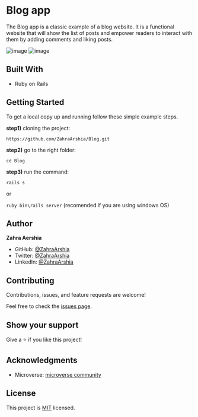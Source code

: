 # Blog app

The Blog app is a classic example of a blog website. It is a functional website that will show the list of posts and empower readers to interact with them by adding comments and liking posts.

![image](https://user-images.githubusercontent.com/78906545/172470755-fff87629-cfbc-4dc6-adf7-275bb1362e15.png) ![image](https://user-images.githubusercontent.com/78906545/172470865-5b67254d-4e14-4ec8-82f2-681ee60890bd.png)

## Built With

- Ruby on Rails

## Getting Started
To get a local copy up and running follow these simple example steps.

**step1)** cloning the project:

`https://github.com/ZahraArshia/Blog.git`

**step2)** go to the right folder:

`cd Blog`

**step3)** run the command:

`rails s`

or

`ruby bin\rails server` (recomended if you are using windows OS)


## Author

**Zahra Aershia**

- GitHub: [@ZahraArshia](https://github.com/ZahraArshia)
- Twitter: [@ZahraArshia](https://twitter.com/ZahraArshia)
- LinkedIn: [@ZahraArshia](https://www.linkedin.com/in/ZahraArshia/)

## Contributing

Contributions, issues, and feature requests are welcome!

Feel free to check the [issues page](./issues).

## Show your support

Give a ⭐️ if you like this project!

## Acknowledgments

- Microverse: [microverse community](https://github.com/microverseinc)

## License

This project is [MIT](./MIT.md) licensed.



